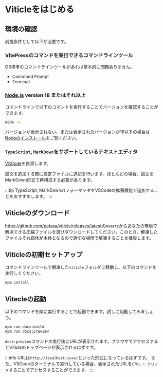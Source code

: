 # Viticleをはじめる

## 環境の確認

前提条件として以下が必要です。

### VitePressのコマンドを実行できるコマンドラインツール <Badge type="danger" text="必須" />

OS標準のコマンドラインツールがあれば基本的に問題ありません。

- Command Prompt
- Terminal

### [Node.js](https://nodejs.org/) version 18 またはそれ以上 <Badge type="danger" text="必須" />

コマンドラインで以下のコマンドを実行することでバージョンを確認することができます。

```sh
node -v
```

バージョンが表示されない、または表示されたバージョンが18以下の場合は[Nodeのインストール](./_dev/memo.md)をご覧ください。

### `TypeScript`, `MarkDown`をサポートしているテキストエディタ <Badge type="tip" text="推奨" />

[VSCode](https://code.visualstudio.com/)を推奨します。

論文を追加する際に設定ファイルに追記を行います。ほとんどの場合、論文をMarkDown形式で再構成する必要があります。

:::tip
TypeScript, MarkDownのフォーマッタをVSCodeの拡張機能で追加することをおすすめします。
:::

## Viticleのダウンロード

<https://github.com/petaxa/viticle/releases/latest>の`Assets`からあなたの環境で解凍できる圧縮ファイルを選びダウンロードしてください。このとき、解凍したファイルそれ自体が本体となるので適切な場所で解凍することを推奨します。

## Viticleの初期セットアップ

コマンドラインツールで解凍した`viticle`フォルダに移動し、以下のコマンドを実行してください。

```sh
npm install
```

## Vitecleの起動

以下のコマンドを順に実行することで起動できます。試しに起動してみましょう。

```sh
npm run docs:build
npm run docs:preview
```

`docs:preview`コマンドの実行後にURLが表示されます。ブラウザでアクセスするとViticleのトップページが表示されるはずです。

:::info
URLは`http://localhost:xxxx/`といった形式になっているはずです。
また、VSCodeのターミナルで実行している場合、表示されたURLを`CTRL + クリック`することでアクセスすることができます。
:::
